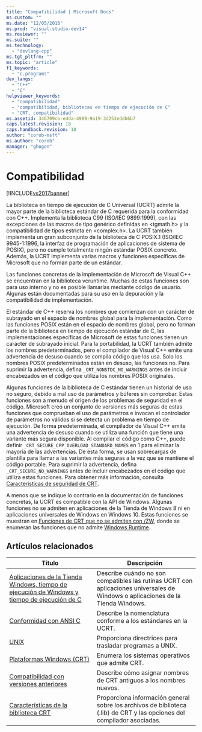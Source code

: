 ```yaml
---
title: "Compatibilidad | Microsoft Docs"
ms.custom: ""
ms.date: "12/05/2016"
ms.prod: "visual-studio-dev14"
ms.reviewer: ""
ms.suite: ""
ms.technology: 
  - "devlang-cpp"
ms.tgt_pltfrm: ""
ms.topic: "article"
f1_keywords: 
  - "c.programs"
dev_langs: 
  - "C++"
  - "C"
helpviewer_keywords: 
  - "compatibilidad"
  - "compatibilidad, bibliotecas en tiempo de ejecución de C"
  - "CRT, compatibilidad"
ms.assetid: 346709cb-edda-4909-9a19-3d253eddb6b7
caps.latest.revision: 18
caps.handback.revision: 18
author: "corob-msft"
ms.author: "corob"
manager: "ghogen"
---
```

# Compatibilidad
[!INCLUDE[vs2017banner](../assembler/inline/includes/vs2017banner.md)]

La biblioteca en tiempo de ejecución de C Universal \(UCRT\) admite la mayor parte de la biblioteca estándar de C requerida para la conformidad con C\+\+. Implementa la biblioteca C99 \(ISO\/IEC 9899:1999\), con las excepciones de las macros de tipo genérico definidas en \<tgmath.h\> y la compatibilidad de tipos estricta en \<complex.h\>. La UCRT también implementa un gran subconjunto de la biblioteca de C POSIX.1 \(ISO\/IEC 9945\-1:1996, la interfaz de programación de aplicaciones de sistema de POSIX\), pero no cumple totalmente ningún estándar POSIX concreto.  Además, la UCRT implementa varias macros y funciones específicas de Microsoft que no forman parte de un estándar.  
  
 Las funciones concretas de la implementación de Microsoft de Visual C\+\+ se encuentran en la biblioteca vcruntime.  Muchas de estas funciones son para uso interno y no es posible llamarlas mediante código de usuario. Algunas están documentadas para su uso en la depuración y la compatibilidad de implementación.  
  
 El estándar de C\+\+ reserva los nombres que comienzan con un carácter de subrayado en el espacio de nombres global para la implementación. Como las funciones POSIX están en el espacio de nombres global, pero no forman parte de la biblioteca en tiempo de ejecución estándar de C, las implementaciones específicas de Microsoft de estas funciones tienen un carácter de subrayado inicial. Para la portabilidad, la UCRT también admite los nombres predeterminados, pero el compilador de Visual C\+\+ emite una advertencia de desuso cuando se compila código que los usa. Solo los nombres POSIX predeterminados están en desuso, las funciones no. Para suprimir la advertencia, defina `_CRT_NONSTDC_NO_WARNINGS` antes de incluir encabezados en el código que utiliza los nombres POSIX originales.  
  
 Algunas funciones de la biblioteca de C estándar tienen un historial de uso no seguro, debido a mal uso de parámetros y búferes sin comprobar. Estas funciones son a menudo el origen de los problemas de seguridad en el código. Microsoft creó un conjunto de versiones más seguras de estas funciones que comprueban el uso de parámetros e invocan el controlador de parámetros no válidos si se detecta un problema en tiempo de ejecución.  De forma predeterminada, el compilador de Visual C\+\+ emite una advertencia de desuso cuando se utiliza una función que tiene una variante más segura disponible. Al compilar el código como C\+\+, puede definir `_CRT_SECURE_CPP_OVERLOAD_STANDARD_NAMES` en 1 para eliminar la mayoría de las advertencias. De esta forma, se usan sobrecargas de plantilla para llamar a las variantes más seguras a la vez que se mantiene el código portable. Para suprimir la advertencia, defina `_CRT_SECURE_NO_WARNINGS` antes de incluir encabezados en el código que utiliza estas funciones. Para obtener más información, consulta [Características de seguridad de CRT](../c-runtime-library/security-features-in-the-crt.md).  
  
 A menos que se indique lo contrario en la documentación de funciones concretas, la UCRT es compatible con la API de Windows.  Algunas funciones no se admiten en aplicaciones de la Tienda de Windows 8 ni en aplicaciones universales de Windows en Windows 10. Estas funciones se muestran en [Funciones de CRT que no se admiten con \/ZW](http://msdn.microsoft.com/library/windows/apps/jj606124.aspx), donde se enumeran las funciones que no admite [Windows Runtime](http://msdn.microsoft.com/es-es/9a1a18b8-9802-4ec5-b9de-0d2dfdf414e9).  
  
## Artículos relacionados  
  
|Título|Descripción|  
|------------|-----------------|  
|[Aplicaciones de la Tienda Windows, tiempo de ejecución de Windows y tiempo de ejecución de C](../c-runtime-library/windows-store-apps-the-windows-runtime-and-the-c-run-time.md)|Describe cuándo no son compatibles las rutinas UCRT con aplicaciones universales de Windows o aplicaciones de la Tienda Windows.|  
|[Conformidad con ANSI C](../c-runtime-library/ansi-c-compliance.md)|Describe la nomenclatura conforme a los estándares en la UCRT.|  
|[UNIX](../c-runtime-library/unix.md)|Proporciona directrices para trasladar programas a UNIX.|  
|[Plataformas Windows \(CRT\)](../c-runtime-library/windows-platforms-crt.md)|Enumera los sistemas operativos que admite CRT.|  
|[Compatibilidad con versiones anteriores](../c-runtime-library/backward-compatibility.md)|Describe cómo asignar nombres de CRT antiguos a los nombres nuevos.|  
|[Características de la biblioteca CRT](../c-runtime-library/crt-library-features.md)|Proporciona información general sobre los archivos de biblioteca \(.lib\) de CRT y las opciones del compilador asociadas.|